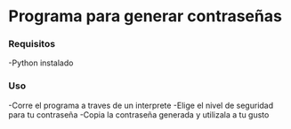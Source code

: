 # Programa para generar contraseñas

### Requisitos
-Python instalado

### Uso
-Corre el programa a traves de un interprete
-Elige el nivel de seguridad para tu contraseña
-Copia la contraseña generada y utilizala a tu gusto

